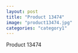 ```yaml
---
layout: post
title: "Product 13474"
image: "product13474.jpg"
categories: "category1"
---
```

Product 13474

